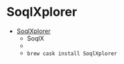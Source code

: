 # SoqlXplorer
- [SoqlXplorer](https://www.pocketsoap.com/osx/soqlx/)
  -  SoqlX
  - 
  - `brew cask install SoqlXplorer`
